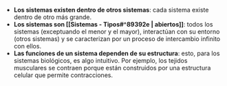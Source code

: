 - **Los sistemas existen dentro de otros sistemas**: cada sistema existe dentro de otro más grande.
- **Los sistemas son [[Sistemas - Tipos#^89392e | abiertos]]**: todos los sistemas (exceptuando el menor y el mayor), interactúan con su entorno (otros sistemas) y se caracterizan por un proceso de intercambio infinito con ellos.
- **Las funciones de un sistema dependen de su estructura**: esto, para los sistemas biológicos, es algo intuitivo. Por ejemplo, los tejidos musculares se contraen porque están construidos por una estructura celular que permite contracciones.